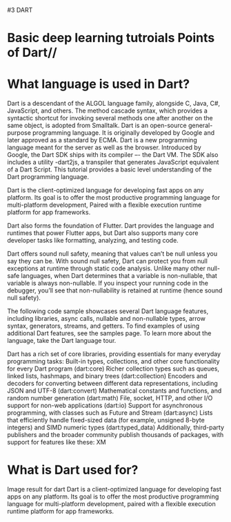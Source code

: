 #3 DART
# Basic deep learning tutroials Points of Dart//
# What language is used in Dart?
Dart is a descendant of the ALGOL language family, alongside C, Java, C#, JavaScript, and others. The method cascade syntax, which provides a syntactic shortcut for invoking several methods one after another on the same object, is adopted from Smalltalk.
Dart is an open-source general-purpose programming language. It is originally developed by Google and later approved as a standard by ECMA. Dart is a new programming language meant for the server as well as the browser. Introduced by Google, the Dart SDK ships with its compiler –- the Dart VM. The SDK also includes a utility -dart2js, a transpiler that generates JavaScript equivalent of a Dart Script. This tutorial provides a basic level understanding of the Dart programming language.

Dart is the client-optimized language for developing fast apps on any platform. Its goal is to offer the most productive programming language for multi-platform development, Paired with a flexible execution runtime platform for app frameworks.

Dart also forms the foundation of Flutter. Dart provides the language and runtimes that power Flutter apps, but Dart also supports many core developer tasks like formatting, analyzing, and testing code.

Dart offers sound null safety, meaning that values can’t be null unless you say they can be. With sound null safety, Dart can protect you from null exceptions at runtime through static code analysis. Unlike many other null-safe languages, when Dart determines that a variable is non-nullable, that variable is always non-nullable. If you inspect your running code in the debugger, you’ll see that non-nullability is retained at runtime (hence sound null safety).

The following code sample showcases several Dart language features, including libraries, async calls, nullable and non-nullable types, arrow syntax, generators, streams, and getters. To find examples of using additional Dart features, see the samples page. To learn more about the language, take the Dart language tour.

Dart has a rich set of core libraries, providing essentials for many everyday programming tasks:
Built-in types, collections, and other core functionality for every Dart program (dart:core)
Richer collection types such as queues, linked lists, hashmaps, and binary trees (dart:collection)
Encoders and decoders for converting between different data representations, including JSON and UTF-8 (dart:convert)
Mathematical constants and functions, and random number generation (dart:math)
File, socket, HTTP, and other I/O support for non-web applications (dart:io)
Support for asynchronous programming, with classes such as Future and Stream (dart:async)
Lists that efficiently handle fixed-sized data (for example, unsigned 8-byte integers) and SIMD numeric types (dart:typed_data)
Additionally, third-party publishers and the broader community publish thousands of packages, with support for features like these:
XM
# What is Dart used for?
Image result for dart
Dart is a client-optimized language for developing fast apps on any platform. Its goal is to offer the most productive programming language for multi-platform development, paired with a flexible execution runtime platform for app frameworks.
